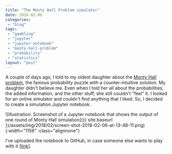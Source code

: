 ```yaml
---
title: "The Monty Hall Problem simulator"
date: 2018-02-06
categories: 
 - "blog"
tags: 
 - "gambling"
 - "jupyter"
 - "jupyter-notebook"
 - "monty-hall-problem"
 - "probability"
 - "statistics"
layout: "post"
---
```


A couple of days ago, I told to my oldest daughter about the [Monty Hall problem](https://en.wikipedia.org/wiki/Monty_Hall_problem), the famous probability puzzle with a counter-intuitive solution. My daughter didn't believe me. Even when I told her all about the probabilities, the added information, and the other stuff, she still couldn't "feel" it. I looked for an online simulator and couldn't find anything that I liked. So, I decided to create a simulation Jupyter notebook.

![Illustration: Screenshot of a Jupyter notebook that shows the output of one round of Monty Hall simulation]({{ site.baseurl }}/assets/img/2018/02/screen-shot-2018-02-06-at-13-48-11.png){:width="1156" :class="alignnone"}

I've uploaded the notebook to GitHub, in case someone else wants to play with it [[link](https://gist.github.com/bgbg/62f5d67f054abbdaa865bfd64200c1d1)].
